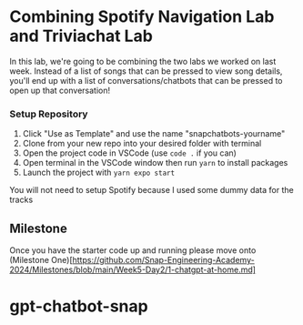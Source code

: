 # Combining Spotify Navigation Lab and Triviachat Lab

In this lab, we're going to be combining the two labs we worked on last week. Instead of a list of songs that can be pressed to view song details, you'll end up with a list of conversations/chatbots that can be pressed to open up that conversation!

### Setup Repository
1. Click "Use as Template" and use the name "snapchatbots-yourname"
2. Clone from your new repo into your desired folder with terminal
3. Open the project code in VSCode (use `code .` if you can)
4. Open terminal in the VSCode window then run `yarn` to install packages
5. Launch the project with `yarn expo start`

You will not need to setup Spotify because I used some dummy data for the tracks

## Milestone
Once you have the starter code up and running please move onto (Milestone One)[https://github.com/Snap-Engineering-Academy-2024/Milestones/blob/main/Week5-Day2/1-chatgpt-at-home.md]


# gpt-chatbot-snap
